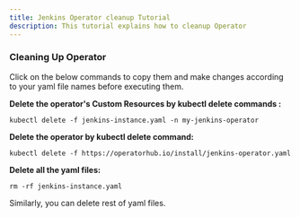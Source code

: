 ```yaml
---
title: Jenkins Operator cleanup Tutorial
description: This tutorial explains how to cleanup Operator
---
```



### Cleaning Up Operator

Click on the below commands to copy them and make changes according to your yaml file names before executing them.

**Delete the operator's Custom Resources by kubectl delete commands :**

 ```copycommand
 kubectl delete -f jenkins-instance.yaml -n my-jenkins-operator
 ```

**Delete the operator by kubectl delete command:**

 ```copycommand
 kubectl delete -f https://operatorhub.io/install/jenkins-operator.yaml
 ```

**Delete all the yaml files:**

  ```copycommand
  rm -rf jenkins-instance.yaml
  ```

  Similarly, you can delete rest of yaml files.

